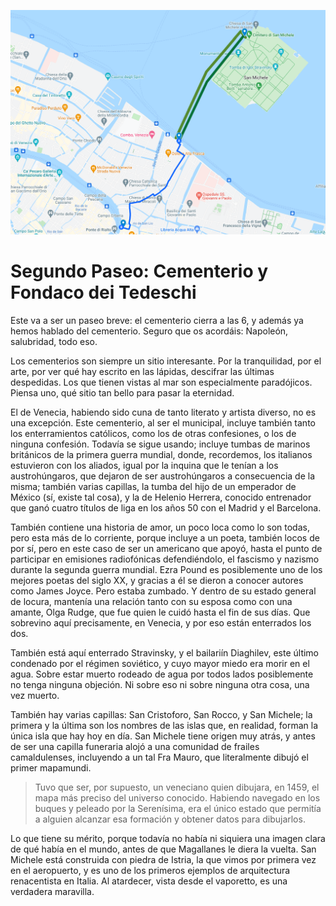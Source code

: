 ![Cementerio de San Michele y Fondaco](img/paseo-2.png)

# Segundo Paseo: Cementerio y Fondaco dei Tedeschi

Este va a ser un paseo breve: el cementerio cierra a las 6, y además
ya hemos hablado del cementerio. Seguro que os acordáis: Napoleón,
salubridad, todo eso.

Los cementerios son siempre un sitio interesante. Por la tranquilidad,
por el arte, por ver qué hay escrito en las lápidas, descifrar las
últimas despedidas. Los que tienen vistas al mar son especialmente
paradójicos. Piensa uno, qué sitio tan bello para pasar la eternidad.

El de Venecia, habiendo sido cuna de tanto literato y artista diverso,
no es una excepción. Este cementerio, al ser el municipal, incluye
también tanto los enterramientos católicos, como los de otras
confesiones, o los de ninguna confesión. Todavía se sigue usando;
incluye tumbas de marinos británicos de la primera guerra mundial,
donde, recordemos, los italianos estuvieron con los aliados, igual por
la inquina que le tenían a los austrohúngaros, que dejaron de ser
austrohúngaros a consecuencia de la misma; también varias capillas, la
tumba del hijo de un emperador de México (sí, existe tal cosa), y la
de Helenio Herrera, conocido entrenador que ganó cuatro títulos de
liga en los años 50 con el Madrid y el Barcelona.

También contiene una historia de amor, un poco loca como lo son
todas, pero esta más de lo corriente, porque incluye a un poeta,
también locos de por sí, pero en este caso de ser un americano que
apoyó, hasta el punto de participar en emisiones radiofónicas
defendiéndolo, el fascismo y nazismo durante la segunda guerra
mundial. Ezra Pound es posiblemente uno de los mejores poetas del
siglo XX, y gracias a él se dieron a conocer autores como James
Joyce. Pero estaba zumbado. Y dentro de su estado general de locura,
mantenía una relación tanto con su esposa como con una amante, Olga
Rudge, que fue quien le cuidó hasta el fin de sus días. Que sobrevino
aquí precisamente, en Venecia, y por eso están enterrados los dos.

También está aquí enterrado Stravinsky, y el bailariín Diaghilev, este
último condenado por el régimen soviético, y cuyo mayor miedo era
morir en el agua. Sobre estar muerto rodeado de agua por todos lados
posiblemente no tenga ninguna objeción. Ni sobre eso ni sobre ninguna
otra cosa, una vez muerto.

También hay varias capillas: San Cristoforo, San Rocco, y San Michele; la primera y la última son los nombres de las islas que, en realidad, forman la única isla que hay hoy en día. San Michele tiene origen muy atrás, y antes de ser una capilla funeraria alojó a una comunidad de frailes camaldulenses, incluyendo a un tal Fra Mauro, que literalmente dibujó el primer mapamundi.

> Tuvo que ser, por supuesto, un veneciano quien dibujara, en 1459, el mapa más preciso del universo conocido. Habiendo navegado en los buques y peleado por la Serenísima, era el único estado que permitía a alguien alcanzar esa formación y obtener datos para dibujarlos.

Lo que tiene su mérito, porque todavía no había ni siquiera una imagen clara de qué había en el mundo, antes de que Magallanes le diera la vuelta. San Michele está construida con piedra de Istria, la que vimos por primera vez en el aeropuerto, y es uno de los primeros ejemplos de arquitectura renacentista en Italia. Al atardecer, vista desde el vaporetto, es una verdadera maravilla.




